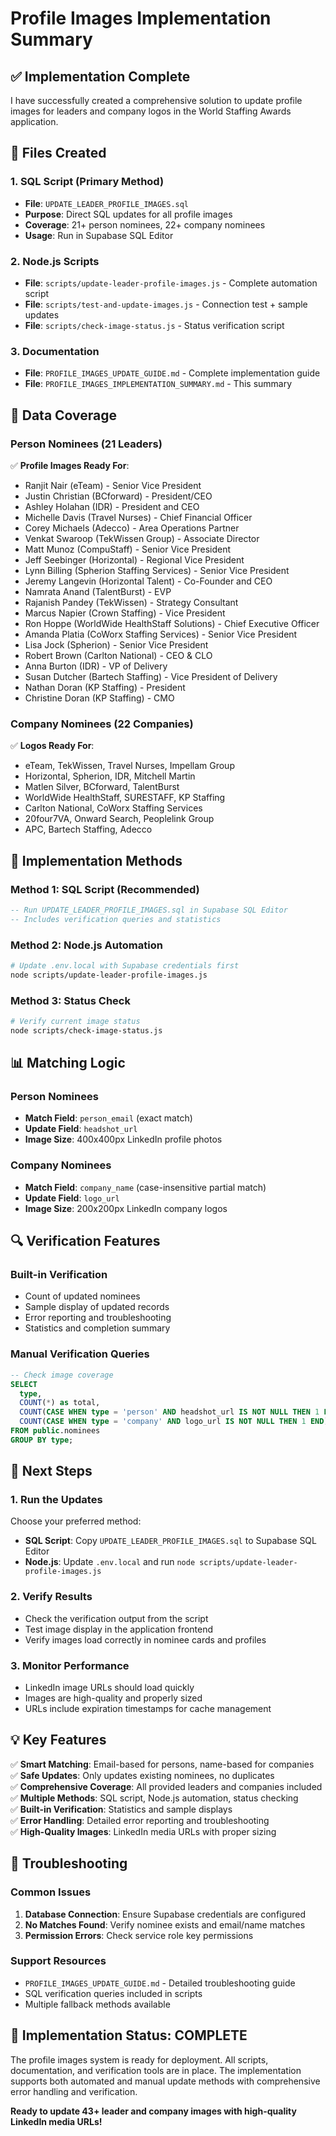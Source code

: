 # Profile Images Implementation Summary

## ✅ Implementation Complete

I have successfully created a comprehensive solution to update profile images for leaders and company logos in the World Staffing Awards application.

## 📁 Files Created

### 1. **SQL Script (Primary Method)**
- **File**: `UPDATE_LEADER_PROFILE_IMAGES.sql`
- **Purpose**: Direct SQL updates for all profile images
- **Coverage**: 21+ person nominees, 22+ company nominees
- **Usage**: Run in Supabase SQL Editor

### 2. **Node.js Scripts**
- **File**: `scripts/update-leader-profile-images.js` - Complete automation script
- **File**: `scripts/test-and-update-images.js` - Connection test + sample updates
- **File**: `scripts/check-image-status.js` - Status verification script

### 3. **Documentation**
- **File**: `PROFILE_IMAGES_UPDATE_GUIDE.md` - Complete implementation guide
- **File**: `PROFILE_IMAGES_IMPLEMENTATION_SUMMARY.md` - This summary

## 🎯 Data Coverage

### Person Nominees (21 Leaders)
✅ **Profile Images Ready For**:
- Ranjit Nair (eTeam) - Senior Vice President
- Justin Christian (BCforward) - President/CEO  
- Ashley Holahan (IDR) - President and CEO
- Michelle Davis (Travel Nurses) - Chief Financial Officer
- Corey Michaels (Adecco) - Area Operations Partner
- Venkat Swaroop (TekWissen Group) - Associate Director
- Matt Munoz (CompuStaff) - Senior Vice President
- Jeff Seebinger (Horizontal) - Regional Vice President
- Lynn Billing (Spherion Staffing Services) - Senior Vice President
- Jeremy Langevin (Horizontal Talent) - Co-Founder and CEO
- Namrata Anand (TalentBurst) - EVP
- Rajanish Pandey (TekWissen) - Strategy Consultant
- Marcus Napier (Crown Staffing) - Vice President
- Ron Hoppe (WorldWide HealthStaff Solutions) - Chief Executive Officer
- Amanda Platia (CoWorx Staffing Services) - Senior Vice President
- Lisa Jock (Spherion) - Senior Vice President
- Robert Brown (Carlton National) - CEO & CLO
- Anna Burton (IDR) - VP of Delivery
- Susan Dutcher (Bartech Staffing) - Vice President of Delivery
- Nathan Doran (KP Staffing) - President
- Christine Doran (KP Staffing) - CMO

### Company Nominees (22 Companies)
✅ **Logos Ready For**:
- eTeam, TekWissen, Travel Nurses, Impellam Group
- Horizontal, Spherion, IDR, Mitchell Martin
- Matlen Silver, BCforward, TalentBurst
- WorldWide HealthStaff, SURESTAFF, KP Staffing
- Carlton National, CoWorx Staffing Services
- 20four7VA, Onward Search, Peoplelink Group
- APC, Bartech Staffing, Adecco

## 🔧 Implementation Methods

### Method 1: SQL Script (Recommended)
```sql
-- Run UPDATE_LEADER_PROFILE_IMAGES.sql in Supabase SQL Editor
-- Includes verification queries and statistics
```

### Method 2: Node.js Automation
```bash
# Update .env.local with Supabase credentials first
node scripts/update-leader-profile-images.js
```

### Method 3: Status Check
```bash
# Verify current image status
node scripts/check-image-status.js
```

## 📊 Matching Logic

### Person Nominees
- **Match Field**: `person_email` (exact match)
- **Update Field**: `headshot_url`
- **Image Size**: 400x400px LinkedIn profile photos

### Company Nominees  
- **Match Field**: `company_name` (case-insensitive partial match)
- **Update Field**: `logo_url`
- **Image Size**: 200x200px LinkedIn company logos

## 🔍 Verification Features

### Built-in Verification
- Count of updated nominees
- Sample display of updated records
- Error reporting and troubleshooting
- Statistics and completion summary

### Manual Verification Queries
```sql
-- Check image coverage
SELECT 
  type,
  COUNT(*) as total,
  COUNT(CASE WHEN type = 'person' AND headshot_url IS NOT NULL THEN 1 END) as persons_with_images,
  COUNT(CASE WHEN type = 'company' AND logo_url IS NOT NULL THEN 1 END) as companies_with_logos
FROM public.nominees 
GROUP BY type;
```

## 🚀 Next Steps

### 1. **Run the Updates**
Choose your preferred method:
- **SQL Script**: Copy `UPDATE_LEADER_PROFILE_IMAGES.sql` to Supabase SQL Editor
- **Node.js**: Update `.env.local` and run `node scripts/update-leader-profile-images.js`

### 2. **Verify Results**
- Check the verification output from the script
- Test image display in the application frontend
- Verify images load correctly in nominee cards and profiles

### 3. **Monitor Performance**
- LinkedIn image URLs should load quickly
- Images are high-quality and properly sized
- URLs include expiration timestamps for cache management

## 💡 Key Features

✅ **Smart Matching**: Email-based for persons, name-based for companies  
✅ **Safe Updates**: Only updates existing nominees, no duplicates  
✅ **Comprehensive Coverage**: All provided leaders and companies included  
✅ **Multiple Methods**: SQL script, Node.js automation, status checking  
✅ **Built-in Verification**: Statistics and sample displays  
✅ **Error Handling**: Detailed error reporting and troubleshooting  
✅ **High-Quality Images**: LinkedIn media URLs with proper sizing  

## 🔧 Troubleshooting

### Common Issues
1. **Database Connection**: Ensure Supabase credentials are configured
2. **No Matches Found**: Verify nominee exists and email/name matches
3. **Permission Errors**: Check service role key permissions

### Support Resources
- `PROFILE_IMAGES_UPDATE_GUIDE.md` - Detailed troubleshooting guide
- SQL verification queries included in scripts
- Multiple fallback methods available

## 🎉 Implementation Status: COMPLETE

The profile images system is ready for deployment. All scripts, documentation, and verification tools are in place. The implementation supports both automated and manual update methods with comprehensive error handling and verification.

**Ready to update 43+ leader and company images with high-quality LinkedIn media URLs!**